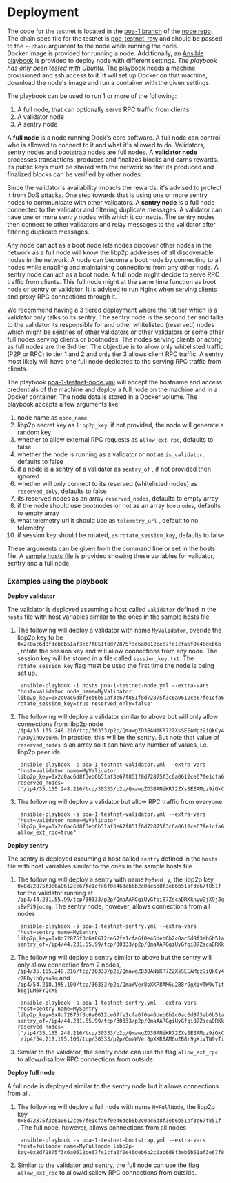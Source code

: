 # Deployment

The code for the testnet is located in the [poa-1 branch](https://github.com/docknetwork/dock-substrate/tree/poa-1) of the [node repo](https://github.com/docknetwork/dock-substrate). The chain spec file for the testnet is [poa\_testnet\_raw](https://github.com/docknetwork/dock-substrate/blob/poa-1/cspec/poa_testnet_raw.json) and should be passed to the `--chain` argument to the node while running the node.  
Docker image is provided for running a node. Additionally, an [Ansible playbook](https://docs.ansible.com/ansible/latest/user_guide/playbooks.html) is provided to deploy node with different settings. _The playbook has only been tested with Ubuntu_. The playbook needs a machine provisioned and ssh access to it. It will set up Docker on that machine, download the node's image and run a container with the given settings.

The playbook can be used to run 1 or more of the following:

1. A full node, that can optionally serve RPC traffic from clients
2. A validator node
3. A sentry node

A **full node** is a node running Dock's core software. A full node can control who is allowed to connect to it and what it's allowed to do. Validators, sentry nodes and bootstrap nodes are full nodes. A **validator node** processes transactions, produces and finalizes blocks and earns rewards. Its public keys must be shared with the network so that its produced and finalized blocks can be verified by other nodes. 

Since the validator's availability impacts the rewards, it's advised to protect it from DoS attacks. One step towards that is using one or more sentry nodes to communicate with other validators. A **sentry node** is a full node connected to the validator and filtering duplicate messages. A validator can have one or more sentry nodes with which it connects. The sentry nodes then connect to other validators and relay messages to the validator after filtering duplicate messages. 

Any node can act as a boot node lets nodes discover other nodes in the network as a full node will know the libp2p addresses of all discoverable nodes in the network. A node can become a boot node by connecting to all nodes while enabling and maintaining connections from any other node. A sentry node can act as a boot node. A full node might decide to serve RPC traffic from clients. This full node might at the same time function as boot node or sentry or validator. It is advised to run Nginx when serving clients and proxy RPC connections through it.

We recommend having a 3 tiered deployment where the 1st tier which is a validator only talks to its sentry. The sentry node is the second tier and talks to the validator its responsible for and other whitelisted \(reserved\) nodes which might be sentries of other validators or other validators or some other full nodes serving clients or bootnodes. The nodes serving clients or acting as full nodes are the 3rd tier. The objective is to allow only whitelisted traffic \(P2P or RPC\) to tier 1 and 2 and only tier 3 allows client RPC traffic.  A sentry most likely will have one full node dedicated to the serving RPC traffic from clients.   

The playbook [poa-1-testnet-node.yml](https://github.com/docknetwork/dock-substrate/blob/poa-1/scripts/ansible/poa-1-testnet-node.yml) will accept the hostname and access credentials of the machine and deploy a full node on the machine and in a Docker container. The node data is stored in a Docker volume. The playbook accepts a few arguments like 

1. node name as `node_name`
2. libp2p secret key as `libp2p_key`, if not provided, the node will generate a random key
3. whether to allow external RPC requests as  `allow_ext_rpc`, defaults to false
4. whether the node is running as a validator or not as `is_validator`, defaults to false
5. if a node is a sentry of a validator as `sentry_of` , if not provided then ignored
6. whether will only connect to its reserved \(whitelisted nodes\) as `reserved_only`, defaults to false
7. its reserved nodes as an array `reserved_nodes`, defaults to empty array
8. if the node should use bootnodes or not as an array `bootnodes`, defaults to empty array
9. what telemetry url it should use as `telemetry_url` , default to no telemetry
10. if session key should be rotated, as `rotate_session_key`, defaults to false

These arguments can be given from the command line or set in the hosts file. A [sample hosts file](https://github.com/docknetwork/dock-substrate/blob/poa-1/scripts/ansible/hosts.sample) is provided showing these variables for validator, sentry and a full node.

### Examples using the playbook

**Deploy validator** 

The validator is deployed assuming a host called `validator` defined in the `hosts` file with host variables similar to the ones in the sample hosts file

1. The following will deploy a validator with name `MyValidator`, overide the libp2p key to be `0x2c0ac6d8f3eb6b51af3e67f851f8d72875f3c6a0612ce67fe1cfa6f0e46deb6b` , rotate the session key and will allow connections from any node. The session key will be stored in a file called `session_key.txt`. The `rotate_session_key` flag must be used the first time the node is being set up.

   ```text
    ansible-playbook -i hosts poa-1-testnet-node.yml --extra-vars "host=validator node_name=MyValidator libp2p_key=0x2c0ac6d8f3eb6b51af3e67f851f8d72875f3c6a0612ce67fe1cfa6f0e46deb6b rotate_session_key=true reserved_only=false"
   ```

2. The following will deploy a validator similar to above but will only allow connections from libp2p node `/ip4/35.155.248.216/tcp/30333/p2p/QmawgZD3BANiKR72ZXsSEEAMpz9iQkCy4r2RDyihQysuRm`. In practice, this will be the sentry. But note that value of `reserved_nodes` is an array so it can have any number of values, i.e. libp2p peer ids.

   ```text
    ansible-playbook -s poa-1-testnet-validator.yml --extra-vars "host=validator name=MyValidator libp2p_key=0x2c0ac6d8f3eb6b51af3e67f851f8d72875f3c6a0612ce67fe1cfa6f0e46deb6b reserved_nodes=['/ip4/35.155.248.216/tcp/30333/p2p/QmawgZD3BANiKR72ZXsSEEAMpz9iQkCy4r2RDyihQysuRm']"
   ```

3. The following will deploy a validator but allow RPC traffic from everyone

   ```text
    ansible-playbook -s poa-1-testnet-validator.yml --extra-vars "host=validator name=MyValidator libp2p_key=0x2c0ac6d8f3eb6b51af3e67f851f8d72875f3c6a0612ce67fe1cfa6f0e46deb6b allow_ext_rpc=true" 
   ```

**Deploy sentry** 

The sentry is deployed assuming a host called `sentry` defined in the `hosts` file with host variables similar to the ones in the sample hosts file

1. The following will deploy a sentry with name `MySentry`, the libp2p key `0x8d72875f3c6a0612ce67fe1cfa6f0e46deb6b2c0ac6d8f3eb6b51af3e67f851f` for the validator running at `/ip4/44.231.55.99/tcp/30333/p2p/QmaAARGgiUyGfqi87ZscaDRKknyw9jX9jJqsBwFi9jocYg`. The sentry node, however, allows connections from all nodes

   ```text
    ansible-playbook -s poa-1-testnet-sentry.yml --extra-vars "host=sentry name=MySentry libp2p_key=0x8d72875f3c6a0612ce67fe1cfa6f0e46deb6b2c0ac6d8f3eb6b51af3e67f851f sentry_of=/ip4/44.231.55.99/tcp/30333/p2p/QmaAARGgiUyGfqi87ZscaDRKknyw9jX9jJqsBwFi9jocYg"
   ```

2. The following will deploy a sentry similar to above but the sentry will only allow connection from 2 nodes, `/ip4/35.155.248.216/tcp/30333/p2p/QmawgZD3BANiKR72ZXsSEEAMpz9iQkCy4r2RDyihQysuRm` and `/ip4/54.218.195.100/tcp/30333/p2p/QmaWVer8pXKR8AM6u2B8r9gXivTW9vTitb6gjLM6FYQcXS`

   ```text
    ansible-playbook -s poa-1-testnet-sentry.yml --extra-vars "host=sentry name=MySentry libp2p_key=0x8d72875f3c6a0612ce67fe1cfa6f0e46deb6b2c0ac6d8f3eb6b51af3e67f851f sentry_of=/ip4/44.231.55.99/tcp/30333/p2p/QmaAARGgiUyGfqi87ZscaDRKknyw9jX9jJqsBwFi9jocYg reserved_nodes=['/ip4/35.155.248.216/tcp/30333/p2p/QmawgZD3BANiKR72ZXsSEEAMpz9iQkCy4r2RDyihQysuRm', '/ip4/54.218.195.100/tcp/30333/p2p/QmaWVer8pXKR8AM6u2B8r9gXivTW9vTitb6gjLM6FYQcXS']"
   ```

3. Similar to the validator, the sentry node can use the flag `allow_ext_rpc` to allow/disallow RPC connections from outside.

**Deploy full node** 

A full node is deployed similar to the sentry node but it allows connections from all.

1. The following will deploy a full node with name `MyFullNode`, the libp2p key `0x8d72875f3c6a0612ce67fe1cfa6f0e46deb6b2c0ac6d8f3eb6b51af3e67f851f` . The full node, however, allows connections from all nodes

   ```text
    ansible-playbook -s poa-1-testnet-bootstrap.yml --extra-vars "host=fullnode name=MyFullnode libp2p-key=0x8d72875f3c6a0612ce67fe1cfa6f0e46deb6b2c0ac6d8f3eb6b51af3e67f851f"
   ```

2. Similar to the validator and sentry, the full node can use the flag `allow_ext_rpc` to allow/disallow RPC connections from outside. 



